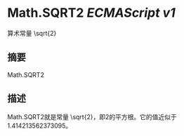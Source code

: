 # Math.SQRT2 _ECMAScript v1_

算术常量 \sqrt{2}

## 摘要

Math.SQRT2

## 描述

Math.SQRT2就是常量 \sqrt{2}，即2的平方根。它的值近似于1.414213562373095。

